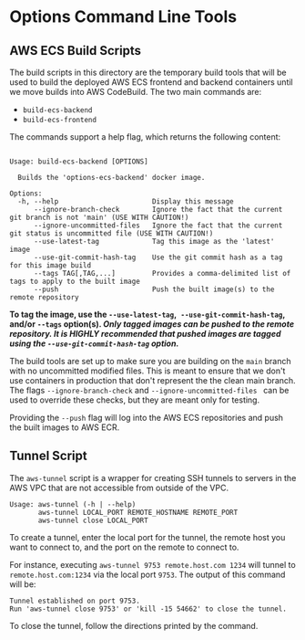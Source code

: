 # Options Command Line Tools

## AWS ECS Build Scripts

The build scripts in this directory are the temporary build tools that will be used to build the deployed AWS ECS frontend and backend containers until we move builds into AWS CodeBuild. The two main commands are:
- `build-ecs-backend`
- `build-ecs-frontend`

The commands support a help flag, which returns the following content:

```

Usage: build-ecs-backend [OPTIONS]

  Builds the 'options-ecs-backend' docker image.

Options:
  -h, --help                       Display this message
      --ignore-branch-check        Ignore the fact that the current git branch is not 'main' (USE WITH CAUTION!)
      --ignore-uncommitted-files   Ignore the fact that the current git status is uncommitted file (USE WITH CAUTION!)
      --use-latest-tag             Tag this image as the 'latest' image
      --use-git-commit-hash-tag    Use the git commit hash as a tag for this image build
      --tags TAG[,TAG,...]         Provides a comma-delimited list of tags to apply to the built image
      --push                       Push the built image(s) to the remote repository

```

**To tag the image, use the `--use-latest-tag`,` --use-git-commit-hash-tag`, and/or `--tags` option(s). _Only tagged images can be pushed to the remote repository. It is HIGHLY recommended that pushed images are tagged using the `--use-git-commit-hash-tag` option._**

The build tools are set up to make sure you are building on the `main` branch with no uncommitted modified files. This is meant to ensure that we don't use containers in production that don't represent the the clean main branch. The flags `--ignore-branch-check` and `--ignore-uncommitted-files ` can be used to override these checks, but they are meant only for testing.

Providing the `--push` flag will log into the AWS ECS repositories and push the built images to AWS ECR.

## Tunnel Script

The `aws-tunnel` script is a wrapper for creating SSH tunnels to servers in the AWS VPC that are not accessible from outside of the VPC.

```
Usage: aws-tunnel (-h | --help)
       aws-tunnel LOCAL_PORT REMOTE_HOSTNAME REMOTE_PORT
       aws-tunnel close LOCAL_PORT
```

To create a tunnel, enter the local port for the tunnel, the remote host you want to connect to, and the port on the remote to connect to.

For instance, executing `aws-tunnel 9753 remote.host.com 1234` will tunnel to `remote.host.com:1234` via the local port `9753`. The output of this command will be:

```
Tunnel established on port 9753.
Run 'aws-tunnel close 9753' or 'kill -15 54662' to close the tunnel.
```

To close the tunnel, follow the directions printed by the command.
